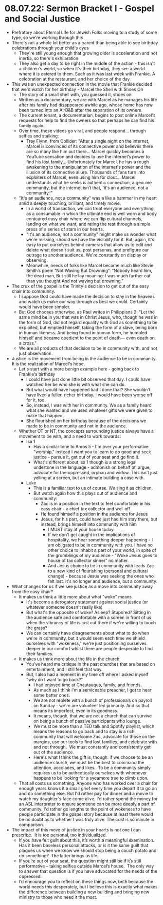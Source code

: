 # 08.07.22: Sermon Bracket I - Gospel and Social Justice

* Prefratory about Eternal Life for Jewish Folks moving to a study of some type, so we're working through this
* There's not a whole lot better as a parent than being able to see birthday celebrations through your child's eyes
	* They're still young enough that growing older is acceleration and not inertia, so there's exhilaration
	* They also get a day to be right in the middle of the action - this isn't a children's world, so when it's their birthday, they see a world where it is catered to them. Such as it was last week with Frankie. A celebration at the restaurant, and her choice of the day.
* This was an unexpected connection in the movie that Frankie decided that we'd watch for her birthday - Marcel the Shell with Shoes On
	* The story of a small shell with, you guessed it, shoes on.
	* Written as a documentary, we are with Marcel as he manages his life after his family had disappeared awhile ago, whose home has now been turned into an AirB&B after the separation of its owners.
	* The current tenant, a documentarian, begins to post online Marcel's requests for help to find the owners so that perhaps he can find his family again.
	* Over time, these videos go viral, and people respond... through selfies and stalking:
		* Trey Flynn, from Collider: "After a single night on the internet, Marcel is convinced of its connective power and believes there are so many like him out there... Marcel quickly becomes a YouTube sensation and decides to use the internet’s power to find his lost family... Unfortunately for Marcel, he has a rough awakening to the manipulation of the internet's power and the illusion of its connective allure. Thousands of fans turn into exploiters of Marcel, even using him for clout... Marcel understands what he seeks is authentic connection, a genuine community, but the internet isn’t that, 'it's an audience, not a community.'"
	* "It's an audience, not a community" was a like a hammer in my heart amid a deeply touching, brilliant, and timely movie.
		* In a world of transaction, we can treat everyone and everything as a consumable in which the ultimate end is well worn and body contoured easy chair where we can flip cultural channels, landing on what we want, and rating the rest through a simple press of a series of stars in our hearts.
		* "It's an audience, not a community" might make us wonder what we're missing, should we have the visibility for it. But, again, it's easy to put ourselves behind cameras that allow us to edit and delete what doesn't suit us, post personas, and prefigure our outrage to another audience. We're constantly on display or observing.
		* Meanwhile, needs of folks like Marcel become much like Stevie Smith’s poem “Not Waving But Drowning”: “Nobody heard him, the dead man, But still he lay moaning: I was much further out than you thought And not waving but drowning.”
* The crux of the gospel is the Trinity's decision to get out of the easy chair into community.
	* I suppose God could have made the decision to stay in the heavens and watch us make our way through as best we could. Certainly would have been simpler.
	* But God chooses otherwise, as Paul writes in Philippians 2: "Let the same mind be in you that was in Christ Jesus, who, though he was in the form of God, did not regard equality with God as something to be exploited, but emptied himself, taking the form of a slave, being born in human likeness. And being found in human form, he humbled himself and became obedient to the point of death— even death on a cross."
	* We are all products of that decision to be in community with, and not just observation.
* Justice is the movement from being in the audience to be in community. It is the realization of Marcel's hope.
	* Let's start with a more benign example here - going back to Frankie's birthday
		* I could have just done little bit observed that day. I could have watched her be who she is with what she can do.
		* But what would have happened had I done that? She wouldn't have lived a fuller, richer birthday. I would have been worse off for it, too.
		* So, instead, I was with her in community. We as a family heard what she wanted and we used whatever gifts we were given to make that happen.
		* She flourished on her birthday because of the decisions we made to be in community and not in the audience.
	* Whether OT or NT, the concepts surrounding justice always have a movement to be with, and a need to work towards:
		* Isa 1
			* Has a similar tone to Amos 5 - I'm over your performative "worship," instead I want you to learn to do good and seek justice - pursue it, get out of your seat and go find it.
			* What's different about Isa 1 though is a strong legal undertone in the language - admonish on behalf of, argue, advocate for the oppressed, orphan and widow. This isn't just yelling at a screen, but an intimate building a case with.
		* Luke
			* This is a familiar text to us of course. We sing it as children.
			* But watch again how this plays out of audience and community:
				* Zac is in a position in the text to feel comfortable in his easy chair - a chief tax collector and well off
				* He found himself a position in the audience for Jesus
				* Jesus, for his part, could have just had him stay there, but instead, brings himself into community with him
					* I MUST stay at your house today
					* If we don't get caught in the implications of hospitality, we hear something deeper happening - I am obligated to be in community with you. I have no other choice to inhabit a part of your world, in spite of the grumblings of my audience - "Woke Jesus goes to house of tax collector sinner" no matter.
					* And Jesus choice to be in community with leads Zac to a new kind of flourishing (personal and cultural change) - because Jesus was seeking the ones who felt lost. It's no longer and audience, but a community.
* What changes for us if we see justice as a move into community away from the easy chair?
	* It makes us think a little more about what "woke" means.
		* It's become a derogatory statement against social justice (or whatever someone doesn't really like)
		* But what's the opposite of woke? Asleep? Stupored? Sitting in the audience safe and comfortable with a screen in front of us when the vibrancy of life is just out there if we're willing to touch the grass?
		* We can certainly have disagreements about what to do when we're in community, but it would seem each time we shield ourselves with "wokeness," we're just positioning ourselves deeper in our comfort whilst there are people desperate to find their families.
	* It makes us think more about the life in the church.
		* You've heard me critique in the past churches that are based on entertainment, and I still feel that way.
		* But, I also had a moment in my time off where I asked myself "why do I want to go back?"
			* I had enjoyed time at Chautauqua, family, and friends.
			* As much as I think I'm a serviceable preacher, I got to hear some better ones.
			* We are not replete with a bunch of professionals on payroll on Sunday - we're are volunteer led primarily. And so that means its imperfect, even in its goodness.
			* It means, though, that we are not a church that can survive on being a bunch of passive participants who lounge.
			* We must be more than a TED talk and Spotify playlist, which means the reasons to go back and to stay is a rich community that will welcome Zac, advocate for those on the margins, use our tools to find lost families, and celebrate with and not through.  We must constantly and consistently get out of the audience.
			* Here's what I think the gift is, though: if we choose to be an audience church, we must be the best to command the attention, accolades, and likes.  To be a community simply requires us to be authentically ourselves with whomever happens to be looking for a sycamore tree to climb upon.
	* That all costs us something. Anyone who has worked over a chair for enough years knows it a small grief every time you depart it to go on and do something else. But I'd rather pay for dinner and a movie to watch my daughter's face come alive. I'd rather spend the money for an ASL interpreter to ensure someone can be more deeply a part of community. I'd rather go lengths to the point of wokeness to have people participate in the gospel story because at least there would be no doubt as to whether I was truly alive. The cost is so minute in comparison.
* The impact of this move of justice in your hearts is not one I can prescribe.  It is too personal, too individualized.
	* If you have felt guilt about this, it’s worth a meaningful examination.  Has it been baseless personal attacks, or is it the same guilt that plagues us when we know we should stop being a couch potato and do something?  The latter brings us life.
	* If you’re out of your seat, the question might still be if it’s still performative – taking selfies outside Marcel’s house.  The only way to answer that question is if you have advocated for the needs of the oppressed.
	* I’d encourage you to reflect on these things now, both because the world needs this desperately, but I believe this is exactly what makes the difference between building a new building and bringing new ministry to those who need it the most.
